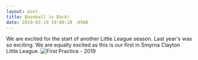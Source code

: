 ```yaml
---
layout: post
title: Baseball is Back!
date: 2019-03-19 19:00:20 -0500
---
```

We are excited for the start of another Little League season. Last year's was so exciting. We are equally excited as this is our first in Smyrna Clayton Little League.
![First Practice - 2019](https://photos.app.goo.gl/KF1ebtByUdYVsVCu5)
